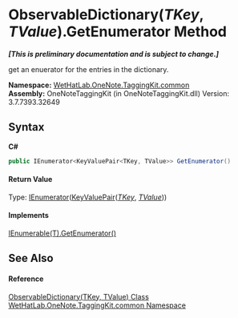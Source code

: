 # ObservableDictionary(*TKey*, *TValue*).GetEnumerator Method 
 _**\[This is preliminary documentation and is subject to change.\]**_

get an enuerator for the entries in the dictionary.

**Namespace:**&nbsp;<a href="bcdbab9c-63d1-48a4-6937-af53fb8d9a55.md">WetHatLab.OneNote.TaggingKit.common</a><br />**Assembly:**&nbsp;OneNoteTaggingKit (in OneNoteTaggingKit.dll) Version: 3.7.7393.32649

## Syntax

**C#**<br />
``` C#
public IEnumerator<KeyValuePair<TKey, TValue>> GetEnumerator()
```


#### Return Value
Type: <a href="http://msdn2.microsoft.com/en-us/library/78dfe2yb" target="_blank">IEnumerator</a>(<a href="http://msdn2.microsoft.com/en-us/library/5tbh8a42" target="_blank">KeyValuePair</a>(<a href="b95e4b9e-1bee-ddc0-1db7-61a35069e23a.md">*TKey*</a>, <a href="b95e4b9e-1bee-ddc0-1db7-61a35069e23a.md">*TValue*</a>))<br />

#### Implements
<a href="http://msdn2.microsoft.com/en-us/library/s793z9y2" target="_blank">IEnumerable(T).GetEnumerator()</a><br />

## See Also


#### Reference
<a href="b95e4b9e-1bee-ddc0-1db7-61a35069e23a.md">ObservableDictionary(TKey, TValue) Class</a><br /><a href="bcdbab9c-63d1-48a4-6937-af53fb8d9a55.md">WetHatLab.OneNote.TaggingKit.common Namespace</a><br />